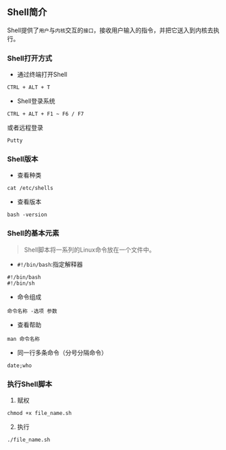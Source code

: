 
## Shell简介

Shell提供了`用户`与`内核`交互的`接口`，接收用户输入的指令，并把它送入到内核去执行。


### Shell打开方式

* 通过终端打开Shell
```
CTRL + ALT + T
```
* Shell登录系统
```
CTRL + ALT + F1 ~ F6 / F7
```
或者远程登录
```
Putty
```


### Shell版本

* 查看种类
```
cat /etc/shells
```

* 查看版本
```
bash -version
```


### Shell的基本元素
> Shell脚本将一系列的Linux命令放在一个文件中。

* `#!/bin/bash`:指定解释器
```
#!/bin/bash
#!/bin/sh
```

* 命令组成
```
命令名称 -选项 参数
```

* 查看帮助
```
man 命令名称
```

* 同一行多条命令（分号分隔命令）
```
date;who
```


### 执行Shell脚本

1. 赋权
```
chmod +x file_name.sh
```

2. 执行
```
./file_name.sh
```
